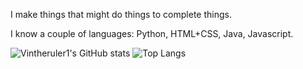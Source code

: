 I make things that might do things to complete things.

I know a couple of languages: Python, HTML+CSS, Java, Javascript.

![Vintheruler1's GitHub stats](https://github-readme-stats.vercel.app/api?username=vintheruler1&show=reviews,discussions_started,discussions_answered,prs_merged,prs_merged_percentage)
![Top Langs](https://github-readme-stats.vercel.app/api/top-langs/?username=vintheruler1&layout=donut-vertical)
